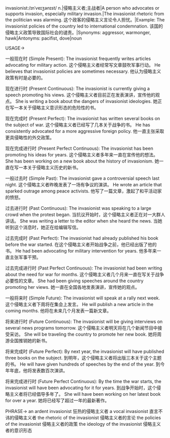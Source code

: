 invasionist:/ɪnˈveɪʒənɪst/
n.|侵略主义者;主战者|A person who advocates or supports invasion, especially military invasion.|The invasionist rhetoric from the politician was alarming.  这个政客的侵略主义言论令人担忧。|Example: The invasionist policies of the country led to international condemnation. 该国的侵略主义政策导致国际社会的谴责。|Synonyms: aggressor, warmonger, hawk|Antonyms: pacifist, dove|noun

USAGE->

一般现在时 (Simple Present):
The invasionist frequently writes articles advocating for military action.  这个侵略主义者经常写文章鼓吹军事行动。
He believes that invasionist policies are sometimes necessary. 他认为侵略主义政策有时是必要的。

现在进行时 (Present Continuous):
The invasionist is currently giving a speech promoting his views.  这个侵略主义者目前正在发表演讲，宣传他的观点。
She is writing a book about the dangers of invasionist ideologies. 她正在写一本关于侵略主义意识形态的危险性的书。

现在完成时 (Present Perfect):
The invasionist has written several books on the subject of war.  这个侵略主义者已经写了几本关于战争的书。
He has consistently advocated for a more aggressive foreign policy. 他一直主张采取更具侵略性的外交政策。

现在完成进行时 (Present Perfect Continuous):
The invasionist has been promoting his ideas for years.  这个侵略主义者多年来一直在宣传他的想法。
She has been working on a new book about the history of invasionism. 她一直在写一本关于侵略主义历史的新书。

一般过去时 (Simple Past):
The invasionist gave a controversial speech last night.  这个侵略主义者昨晚发表了一场有争议的演讲。
He wrote an article that sparked outrage among peace activists. 他写了一篇文章，激起了和平活动家的愤怒。

过去进行时 (Past Continuous):
The invasionist was speaking to a large crowd when the protest began.  当抗议开始时，这个侵略主义者正在对一大群人讲话。
She was writing a letter to the editor when she heard the news. 当她听到这个消息时，她正在给编辑写信。

过去完成时 (Past Perfect):
The invasionist had already published his book before the war started.  在这个侵略主义者开始战争之前，他已经出版了他的书。
He had been advocating for military intervention for years. 他多年来一直主张军事干预。

过去完成进行时 (Past Perfect Continuous):
The invasionist had been writing about the need for war for months.  这个侵略主义者几个月来一直在写关于战争必要性的文章。
She had been giving speeches around the country promoting her views. 她一直在全国各地发表演讲，宣传她的观点。

一般将来时 (Simple Future):
The invasionist will speak at a rally next week.  这个侵略主义者下周将在集会上发言。
He will publish a new article in the coming months. 他将在未来几个月发表一篇新文章。

将来进行时 (Future Continuous):
The invasionist will be giving interviews on several news programs tomorrow.  这个侵略主义者明天将在几个新闻节目中接受采访。
She will be traveling the country to promote her new book. 她将周游全国推销她的新书。

将来完成时 (Future Perfect):
By next year, the invasionist will have published three books on the subject.  到明年，这个侵略主义者将出版三本关于这个主题的书。
He will have given hundreds of speeches by the end of the year. 到今年年底，他将发表数百次演讲。

将来完成进行时 (Future Perfect Continuous):
By the time the war starts, the invasionist will have been advocating for it for years.  到战争开始时，这个侵略主义者将已经倡导多年了。
She will have been working on her latest book for over a year. 她将已经写了超过一年的最新著作。


PHRASE->
an ardent invasionist  狂热的侵略主义者
a vocal invasionist  直言不讳的侵略主义者
the rhetoric of the invasionist  侵略主义者的言论
the policies of the invasionist  侵略主义者的政策
the ideology of the invasionist  侵略主义者的意识形态
